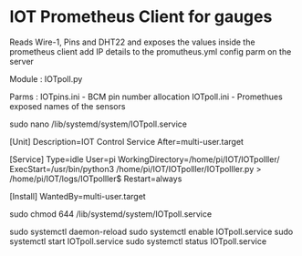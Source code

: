 IOT Prometheus Client for gauges
==================================

Reads Wire-1, Pins and DHT22 and exposes the values inside the prometheus client 
add IP details to the promutheus.yml config parm on the server 

Module : IOTpoll.py

Parms : IOTpins.ini - BCM pin number allocation
        IOTpoll.ini - Promethues exposed names of the sensors


sudo nano /lib/systemd/system/IOTpoll.service

 [Unit]
 Description=IOT Control Service
 After=multi-user.target

 [Service]
 Type=idle
 User=pi
 WorkingDirectory=/home/pi/IOT/IOTpolller/
 ExecStart=/usr/bin/python3 /home/pi/IOT/IOTpolller/IOTpolller.py > /home/pi/IOT/logs/IOTpolller$
 Restart=always

 [Install]
 WantedBy=multi-user.target

 sudo chmod 644 /lib/systemd/system/IOTpoll.service

sudo systemctl daemon-reload
sudo systemctl enable IOTpoll.service
sudo systemctl start IOTpoll.service
sudo systemctl status IOTpoll.service


